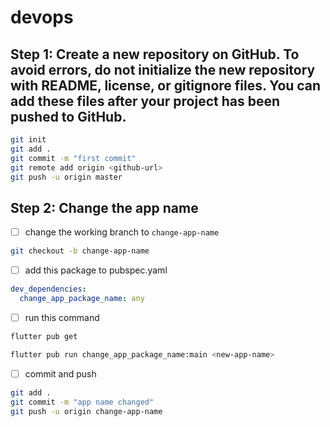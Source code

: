 # devops

## Step 1: Create a new repository on GitHub. To avoid errors, do not initialize the new repository with README, license, or gitignore files. You can add these files after your project has been pushed to GitHub.

```bash
git init
git add .
git commit -m "first commit"
git remote add origin <github-url>
git push -u origin master
```

## Step 2: Change the app name

- [ ] change the working branch to `change-app-name`

```bash
git checkout -b change-app-name
```

- [ ] add this package to pubspec.yaml

```yaml
dev_dependencies:
  change_app_package_name: any
```

- [ ] run this command

```bash
flutter pub get

flutter pub run change_app_package_name:main <new-app-name>
```

- [ ] commit and push

```bash
git add .
git commit -m "app name changed"
git push -u origin change-app-name
```